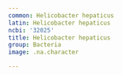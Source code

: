 ```yaml
---
common: Helicobacter hepaticus
latin: Helicobacter hepaticus
ncbi: '32025'
title: Helicobacter hepaticus
group: Bacteria
image: .na.character

---
```

